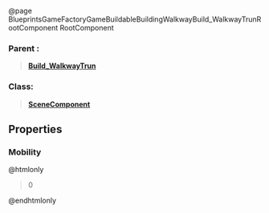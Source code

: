 @page BlueprintsGameFactoryGameBuildableBuildingWalkwayBuild_WalkwayTrunRootComponent RootComponent
### Parent :
<b><a href="_blueprints_game_factory_game_buildable_building_walkway_build__walkway_trun.html"><blockquote>Build_WalkwayTrun</blockquote></a></b>
### Class:
<b><a href="_class_script_scene_component.html"><blockquote>SceneComponent</blockquote></a></b>
## Properties
### Mobility
@htmlonly
<blockquote>0</blockquote>
@endhtmlonly

